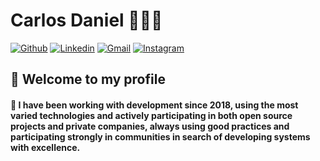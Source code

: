 # Carlos Daniel 👨🏻‍💻

[![Github](https://img.shields.io/badge/-Github-000?style=for-the-badge&logo=Github&logoColor=white&?link=http://https://github.com/carlosd-ss)](http://https://github.com/carlosd-ss)
[![Linkedin](https://img.shields.io/badge/-LinkedIn-blue?style=for-the-badge&logo=Linkedin&logoColor=white&link=https://www.linkedin.com/in/carlos-daniel-0705b81b0/)](https://www.linkedin.com/in/carlos-daniel-0705b81b0/)
[![Gmail](https://img.shields.io/badge/-Gmail-c14438?style=for-the-badge&logo=Gmail&logoColor=white&link=mailto:carlosdanieldss.cd@gmail.com)](mailto:carlosdanieldss.cd@gmail.com)
[![Instagram](https://img.shields.io/badge/-Instagram-C13584?style=for-the-badge&labelColor=C13584&logo=instagram&logoColor=white&link=https://www.instagram.com/carlosd.ss/?hl=pt-br)](https://www.instagram.com/carlosd.ss/?hl=pt-br)

##  👋 Welcome to my profile

 #### 📜 I have been working with development since 2018, using the most varied technologies and actively participating in both open source projects and private companies, always using good practices and participating strongly in communities in search of developing systems with excellence.
